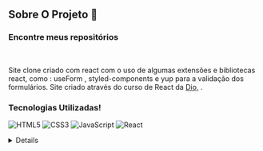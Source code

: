 ## Sobre O Projeto 👾

### Encontre meus repositórios


<br/>
<p>Site clone criado com react com o uso de algumas extensões e bibliotecas react, como : useForm , styled-components e yup para a validação dos formulários. Site criado através do curso de React da <a href="https://www.dio.me/" target="_blank">Dio,</a> .</p>

<h3>Tecnologias Utilizadas!</h3>


![HTML5](https://img.shields.io/badge/HTML5-E34F26?style=for-the-badge&logo=html5&logoColor=white)
![CSS3](https://img.shields.io/badge/CSS3-1572B6?style=for-the-badge&logo=css3&logoColor=white)
![JavaScript](https://img.shields.io/badge/JavaScript-F7DF1E?style=for-the-badge&logo=javascript&logoColor=black)
![React](https://img.shields.io/badge/React-0D1117?style=for-the-badge&logo=React&labelColor=0D1117)


<details align="left">

  <div align="right">Feito com carinho 💜 por <a href="https://github.com/kemilyn1227" target="_blank">Kemilyn.</a>  Modelo com base na aula do <a href="https://github.com/pablohdev" target="_blank">Pablo.</a> </div>

</details>